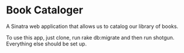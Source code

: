 # Book Cataloger
A Sinatra web application that allows us to catalog our library of books.

To use this app, just clone, run rake db:migrate and then run shotgun. Everything else should be set up.
